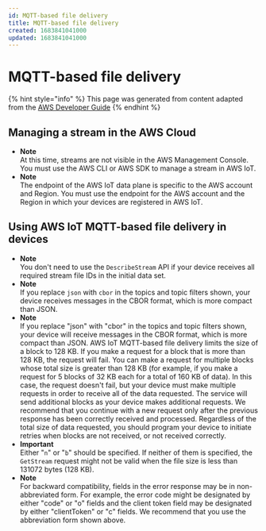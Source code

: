 ```yaml
---
id: MQTT-based file delivery
title: MQTT-based file delivery
created: 1683841041000
updated: 1683841041000
---
```

# MQTT-based file delivery

{% hint style="info" %}
This page was generated from content adapted from the [AWS Developer Guide](https://github.com/awsdocs/aws-iot-docs.git)
{% endhint %}

## Managing a stream in the AWS Cloud

- **Note**  
At this time, streams are not visible in the AWS Management Console\. You must use the AWS CLI or AWS SDK to manage a stream in AWS IoT\.
- **Note**  
The endpoint of the AWS IoT data plane is specific to the AWS account and Region\. You must use the endpoint for the AWS account and the Region in which your devices are registered in AWS IoT\.


## Using AWS IoT MQTT-based file delivery in devices

- **Note**  
You don't need to use the `DescribeStream` API if your device receives all required stream file IDs in the initial data set\.
- **Note**  
If you replace `json` with `cbor` in the topics and topic filters shown, your device receives messages in the CBOR format, which is more compact than JSON\.
- **Note**  
If you replace "json" with "cbor" in the topics and topic filters shown, your device will receive messages in the CBOR format, which is more compact than JSON\.
AWS IoT MQTT\-based file delivery limits the size of a block to 128 KB\. If you make a request for a block that is more than 128 KB, the request will fail\.
You can make a request for multiple blocks whose total size is greater than 128 KB \(for example, if you make a request for 5 blocks of 32 KB each for a total of 160 KB of data\)\. In this case, the request doesn't fail, but your device must make multiple requests in order to receive all of the data requested\. The service will send additional blocks as your device makes additional requests\. We recommend that you continue with a new request only after the previous response has been correctly received and processed\.
Regardless of the total size of data requested, you should program your device to initiate retries when blocks are not received, or not received correctly\.
- **Important**  
Either "`n`" or "`b`" should be specified\. If neither of them is specified, the `GetStream` request might not be valid when the file size is less than 131072 bytes \(128 KB\)\.
- **Note**  
For backward compatibility, fields in the error response may be in non\-abbreviated form\. For example, the error code might be designated by either "code" or "o" fields and the client token field may be designated by either "clientToken" or "c" fields\. We recommend that you use the abbreviation form shown above\.

